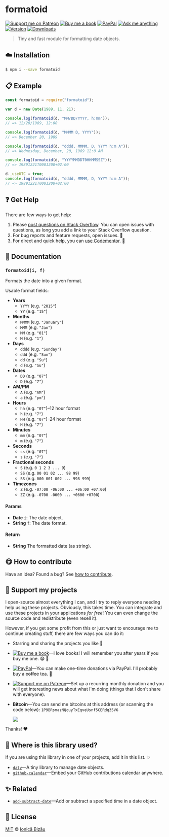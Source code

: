 <!-- Please do not edit this file. Edit the `blah` field in the `package.json` instead. If in doubt, open an issue. -->


# formatoid

 [![Support me on Patreon][badge_patreon]][patreon] [![Buy me a book][badge_amazon]][amazon] [![PayPal][badge_paypal_donate]][paypal-donations] [![Ask me anything](https://img.shields.io/badge/ask%20me-anything-1abc9c.svg)](https://github.com/IonicaBizau/ama) [![Version](https://img.shields.io/npm/v/formatoid.svg)](https://www.npmjs.com/package/formatoid) [![Downloads](https://img.shields.io/npm/dt/formatoid.svg)](https://www.npmjs.com/package/formatoid)

> Tiny and fast module for formatting date objects.

## :cloud: Installation

```sh
$ npm i --save formatoid
```


## :clipboard: Example



```js
const formatoid = require("formatoid");

var d = new Date(1989, 11, 21);

console.log(formatoid(d, "MM/DD/YYYY, h:mm"));
// => 12/20/1989, 12:00

console.log(formatoid(d, "MMMM D, YYYY"));
// => December 20, 1989

console.log(formatoid(d, "dddd, MMMM, D, YYYY h:m A"));
// => Wednesday, December, 20, 1989 12:0 AM

console.log(formatoid(d, "YYYYMMDDT0HHMMSSZ"));
// => 19891221T0001200+02:00

d._useUTC = true;
console.log(formatoid(d, "dddd, MMMM, D, YYYY h:m A"));
// => 19891221T0001200+02:00
```



## :question: Get Help

There are few ways to get help:

 1. Please [post questions on Stack Overflow](https://stackoverflow.com/questions/ask). You can open issues with questions, as long you add a link to your Stack Overflow question.
 2. For bug reports and feature requests, open issues. :bug:
 3. For direct and quick help, you can [use Codementor](https://www.codementor.io/johnnyb). :rocket:


## :memo: Documentation


### `formatoid(i, f)`
Formats the date into a given format.

Usable format fields:

 - **Years**
     - `YYYY` (e.g. `"2015"`)
     - `YY` (e.g. `"15"`)
 - **Months**
     - `MMMM` (e.g. `"January"`)
     - `MMM` (e.g. `"Jan"`)
     - `MM` (e.g. `"01"`)
     - `M` (e.g. `"1"`)
 - **Days**
     - `dddd` (e.g. `"Sunday"`)
     - `ddd` (e.g. `"Sun"`)
     - `dd` (e.g. `"Su"`)
     - `d` (e.g. `"Su"`)
 - **Dates**
     - `DD` (e.g. `"07"`)
     - `D` (e.g. `"7"`)
 - **AM/PM**
     - `A` (e.g. `"AM"`)
     - `a` (e.g. `"pm"`)
 - **Hours**
     - `hh` (e.g. `"07"`)–12 hour format
     - `h` (e.g. `"7"`)
     - `HH` (e.g. `"07"`)–24 hour format
     - `H` (e.g. `"7"`)
 - **Minutes**
     - `mm` (e.g. `"07"`)
     - `m` (e.g. `"7"`)
 - **Seconds**
     - `ss` (e.g. `"07"`)
     - `s` (e.g. `"7"`)
 - **Fractional seconds**
     - `S` (e.g. `0 1 2 3 ... 9`)
     - `SS` (e.g. `00 01 02 ... 98 99`)
     - `SS` (e.g. `000 001 002 ... 998 999`)
 - **Timezones**
     - `Z` (e.g. `-07:00 -06:00 ... +06:00 +07:00`)
     - `ZZ` (e.g. `-0700 -0600 ... +0600 +0700`)

#### Params

- **Date** `i`: The date object.
- **String** `f`: The date format.

#### Return
- **String** The formatted date (as string).



## :yum: How to contribute
Have an idea? Found a bug? See [how to contribute][contributing].


## :sparkling_heart: Support my projects

I open-source almost everything I can, and I try to reply everyone needing help using these projects. Obviously,
this takes time. You can integrate and use these projects in your applications *for free*! You can even change the source code and redistribute (even resell it).

However, if you get some profit from this or just want to encourage me to continue creating stuff, there are few ways you can do it:

 - Starring and sharing the projects you like :rocket:
 - [![Buy me a book][badge_amazon]][amazon]—I love books! I will remember you after years if you buy me one. :grin: :book:
 - [![PayPal][badge_paypal]][paypal-donations]—You can make one-time donations via PayPal. I'll probably buy a ~~coffee~~ tea. :tea:
 - [![Support me on Patreon][badge_patreon]][patreon]—Set up a recurring monthly donation and you will get interesting news about what I'm doing (things that I don't share with everyone).
 - **Bitcoin**—You can send me bitcoins at this address (or scanning the code below): `1P9BRsmazNQcuyTxEqveUsnf5CERdq35V6`

    ![](https://i.imgur.com/z6OQI95.png)

Thanks! :heart:


## :dizzy: Where is this library used?
If you are using this library in one of your projects, add it in this list. :sparkles:


 - [`daty`](https://github.com/IonicaBizau/daty#readme)—A tiny library to manage date objects.
 - [`github-calendar`](https://github.com/IonicaBizau/github-calendar#readme)—Embed your GitHub contributions calendar anywhere.

## :sparkles: Related

 - [`add-subtract-date`](https://github.com/IonicaBizau/add-subtract-date#readme)—Add or subtract a specified time in a date object.



## :scroll: License

[MIT][license] © [Ionică Bizău][website]

[badge_patreon]: http://ionicabizau.github.io/badges/patreon.svg
[badge_amazon]: http://ionicabizau.github.io/badges/amazon.svg
[badge_paypal]: http://ionicabizau.github.io/badges/paypal.svg
[badge_paypal_donate]: http://ionicabizau.github.io/badges/paypal_donate.svg
[patreon]: https://www.patreon.com/ionicabizau
[amazon]: http://amzn.eu/hRo9sIZ
[paypal-donations]: https://www.paypal.com/cgi-bin/webscr?cmd=_s-xclick&hosted_button_id=RVXDDLKKLQRJW
[donate-now]: http://i.imgur.com/6cMbHOC.png

[license]: http://showalicense.com/?fullname=Ionic%C4%83%20Biz%C4%83u%20%3Cbizauionica%40gmail.com%3E%20(https%3A%2F%2Fionicabizau.net)&year=2015#license-mit
[website]: https://ionicabizau.net
[contributing]: /CONTRIBUTING.md
[docs]: /DOCUMENTATION.md
